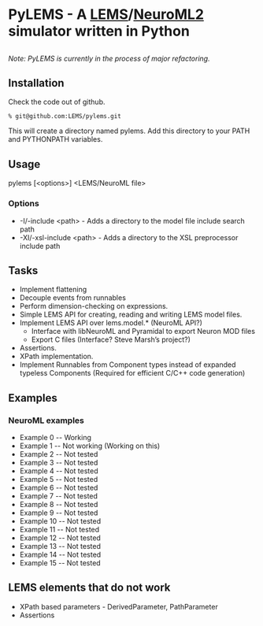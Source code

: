# PyLEMS - A [LEMS](http://neuroml.org/lems/)/[NeuroML2](http://neuroml.org/neuroml2.php) simulator written in Python

##
*Note: PyLEMS is currently in the process of major refactoring.*

## Installation
Check the code out of github.

    % git@github.com:LEMS/pylems.git

This will create a directory named pylems. Add this directory to your PATH and PYTHONPATH variables.

## Usage
pylems [\<options\>] \<LEMS/NeuroML file\>

### Options
- -I/-include \<path\> - Adds a directory to the model file include search path
- -XI/-xsl-include \<path\> - Adds a directory to the XSL preprocessor include path

## Tasks
- Implement flattening
- Decouple events from runnables
- Perform dimension-checking on expressions.
- Simple LEMS API for creating, reading and writing LEMS model files.
- Implement LEMS API over lems.model.* (NeuroML API?)
  - Interface with libNeuroML and Pyramidal to export Neuron MOD files
  - Export C files (Interface? Steve Marsh’s project?)
- Assertions.
- XPath implementation.
- Implement Runnables from Component types instead of expanded typeless Components (Required for efficient C/C++ code generation)



## Examples

### NeuroML examples
- Example 0 -- Working
- Example 1 -- Not working (Working on this)
- Example 2 -- Not tested
- Example 3 -- Not tested
- Example 4 -- Not tested
- Example 5 -- Not tested
- Example 6 -- Not tested
- Example 7 -- Not tested
- Example 8 -- Not tested
- Example 9 -- Not tested
- Example 10 -- Not tested
- Example 11 -- Not tested
- Example 12 -- Not tested
- Example 13 -- Not tested
- Example 14 -- Not tested
- Example 15 -- Not tested
      
## LEMS elements that do not work
- XPath based parameters - DerivedParameter, PathParameter
- Assertions
